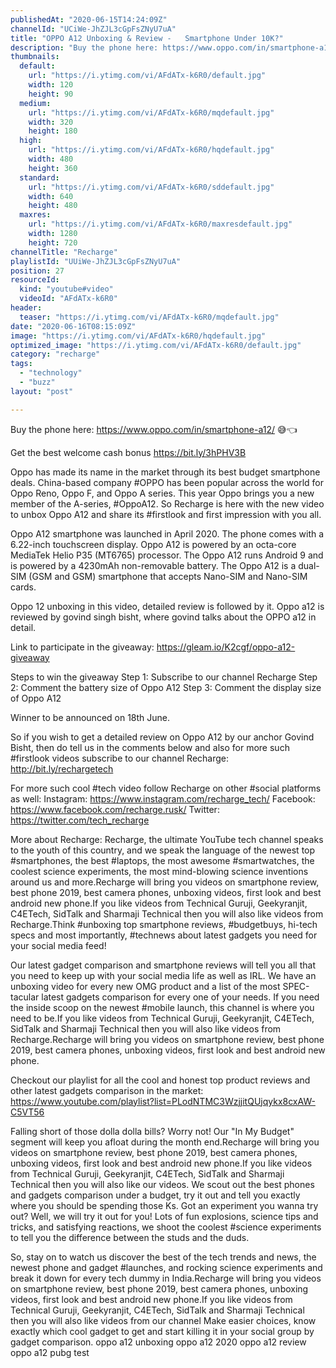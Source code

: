 ```yaml
---
publishedAt: "2020-06-15T14:24:09Z"
channelId: "UCiWe-JhZJL3cGpFsZNyU7uA"
title: "OPPO A12 Unboxing & Review -   Smartphone Under 10K?​"
description: "Buy the phone here: https://www.oppo.com/in/smartphone-a12/ 😅👈\n\nGet the best welcome cash bonus https://bit.ly/3hPHV3B\n\nOppo has made its name in the market through its best budget smartphone deals. China-based company #OPPO has been popular across the world for Oppo Reno, Oppo F, and Oppo A series. This year Oppo brings you a new member of the A-series, #OppoA12. So Recharge is here with the new video to unbox Oppo A12 and share its #firstlook and first impression with you all.\n\nOppo A12 smartphone was launched in April 2020. The phone comes with a 6.22-inch touchscreen display. Oppo A12 is powered by an octa-core MediaTek Helio P35 (MT6765) processor. The Oppo A12 runs Android 9 and is powered by a 4230mAh non-removable battery. The Oppo A12 is a dual-SIM (GSM and GSM) smartphone that accepts Nano-SIM and Nano-SIM cards.\n\nOppo 12 unboxing in this video, detailed review is followed by it. Oppo a12 is reviewed by govind singh bisht, where govind talks about the OPPO a12 in detail. \n\nLink to participate in the giveaway: https://gleam.io/K2cgf/oppo-a12-giveaway\n\nSteps to win the giveaway\nStep 1: Subscribe to our channel Recharge\nStep 2: Comment the battery size of Oppo A12\nStep 3: Comment the display size of Oppo A12\n\nWinner to be announced on 18th June.\n\nSo if you wish to get a detailed review on Oppo A12 by our anchor Govind Bisht, then do tell us in the comments below and also for more such #firstlook videos subscribe to our channel Recharge: http://bit.ly/rechargetech\n\nFor more such cool #tech video follow Recharge on other #social platforms as well: \nInstagram: https://www.instagram.com/recharge_tech/ \nFacebook: https://www.facebook.com/recharge.rusk/ \nTwitter: https://twitter.com/tech_recharge\n\n\nMore about Recharge: Recharge, the ultimate YouTube tech channel speaks to the youth of this country, and we speak the language of the newest top #smartphones, the best #laptops, the most awesome #smartwatches, the coolest science experiments, the most mind-blowing science inventions around us and more.Recharge will bring you videos on smartphone review, best phone 2019, best camera phones, unboxing videos, first look and best android new phone.If you like videos from Technical Guruji, Geekyranjit, C4ETech, SidTalk and Sharmaji Technical then you will also like videos from Recharge.Think #unboxing top smartphone reviews, #budgetbuys, hi-tech specs and most importantly, #technews about latest gadgets you need for your social media feed!\n\nOur latest gadget comparison and smartphone reviews will tell you all that you need to keep up with your social media life as well as IRL. We have an unboxing video for every new OMG product and a list of the most SPEC-tacular latest gadgets comparison for every one of your needs. If you need the inside scoop on the newest #mobile launch, this channel is where you need to be.If you like videos from Technical Guruji, Geekyranjit, C4ETech, SidTalk and Sharmaji Technical then you will also like videos from Recharge.Recharge will bring you videos on smartphone review, best phone 2019, best camera phones, unboxing videos, first look and best android new phone.\n\nCheckout our playlist for all the cool and honest top product reviews and other latest gadgets comparison in the market: https://www.youtube.com/playlist?list=PLodNTMC3WzjjitQUjqykx8cxAW-C5VT56\n\nFalling short of those dolla dolla bills? Worry not! Our \"In My Budget\" segment will keep you afloat during the month end.Recharge will bring you videos on smartphone review, best phone 2019, best camera phones, unboxing videos, first look and best android new phone.If you like videos from Technical Guruji, Geekyranjit, C4ETech, SidTalk and Sharmaji Technical then you will also like our videos. We scout out the best phones and gadgets comparison under a budget, try it out and tell you exactly where you should be spending those Ks. Got an experiment you wanna try out? Well, we will try it out for you! Lots of fun explosions, science tips and tricks, and satisfying reactions, we shoot the coolest #science experiments to tell you the difference between the studs and the duds.\n\nSo, stay on to watch us discover the best of the tech trends and news, the newest phone and gadget #launches, and rocking science experiments and break it down for every tech dummy in India.Recharge will bring you videos on smartphone review, best phone 2019, best camera phones, unboxing videos, first look and best android new phone.If you like videos from Technical Guruji, Geekyranjit, C4ETech, SidTalk and Sharmaji Technical then you will also like videos from our channel Make easier choices, know exactly which cool gadget to get and start killing it in your social group by gadget comparison. oppo a12 unboxing oppo a12 2020 oppo a12 review oppo a12 pubg test"
thumbnails:
  default:
    url: "https://i.ytimg.com/vi/AFdATx-k6R0/default.jpg"
    width: 120
    height: 90
  medium:
    url: "https://i.ytimg.com/vi/AFdATx-k6R0/mqdefault.jpg"
    width: 320
    height: 180
  high:
    url: "https://i.ytimg.com/vi/AFdATx-k6R0/hqdefault.jpg"
    width: 480
    height: 360
  standard:
    url: "https://i.ytimg.com/vi/AFdATx-k6R0/sddefault.jpg"
    width: 640
    height: 480
  maxres:
    url: "https://i.ytimg.com/vi/AFdATx-k6R0/maxresdefault.jpg"
    width: 1280
    height: 720
channelTitle: "Recharge"
playlistId: "UUiWe-JhZJL3cGpFsZNyU7uA"
position: 27
resourceId:
  kind: "youtube#video"
  videoId: "AFdATx-k6R0"
header:
  teaser: "https://i.ytimg.com/vi/AFdATx-k6R0/mqdefault.jpg"
date: "2020-06-16T08:15:09Z"
image: "https://i.ytimg.com/vi/AFdATx-k6R0/hqdefault.jpg"
optimized_image: "https://i.ytimg.com/vi/AFdATx-k6R0/default.jpg"
category: "recharge"
tags:
  - "technology"
  - "buzz"
layout: "post"

---
```

Buy the phone here: https://www.oppo.com/in/smartphone-a12/ 😅👈

Get the best welcome cash bonus https://bit.ly/3hPHV3B

Oppo has made its name in the market through its best budget smartphone deals. China-based company #OPPO has been popular across the world for Oppo Reno, Oppo F, and Oppo A series. This year Oppo brings you a new member of the A-series, #OppoA12. So Recharge is here with the new video to unbox Oppo A12 and share its #firstlook and first impression with you all.

Oppo A12 smartphone was launched in April 2020. The phone comes with a 6.22-inch touchscreen display. Oppo A12 is powered by an octa-core MediaTek Helio P35 (MT6765) processor. The Oppo A12 runs Android 9 and is powered by a 4230mAh non-removable battery. The Oppo A12 is a dual-SIM (GSM and GSM) smartphone that accepts Nano-SIM and Nano-SIM cards.

Oppo 12 unboxing in this video, detailed review is followed by it. Oppo a12 is reviewed by govind singh bisht, where govind talks about the OPPO a12 in detail. 

Link to participate in the giveaway: https://gleam.io/K2cgf/oppo-a12-giveaway

Steps to win the giveaway
Step 1: Subscribe to our channel Recharge
Step 2: Comment the battery size of Oppo A12
Step 3: Comment the display size of Oppo A12

Winner to be announced on 18th June.

So if you wish to get a detailed review on Oppo A12 by our anchor Govind Bisht, then do tell us in the comments below and also for more such #firstlook videos subscribe to our channel Recharge: http://bit.ly/rechargetech

For more such cool #tech video follow Recharge on other #social platforms as well: 
Instagram: https://www.instagram.com/recharge_tech/ 
Facebook: https://www.facebook.com/recharge.rusk/ 
Twitter: https://twitter.com/tech_recharge


More about Recharge: Recharge, the ultimate YouTube tech channel speaks to the youth of this country, and we speak the language of the newest top #smartphones, the best #laptops, the most awesome #smartwatches, the coolest science experiments, the most mind-blowing science inventions around us and more.Recharge will bring you videos on smartphone review, best phone 2019, best camera phones, unboxing videos, first look and best android new phone.If you like videos from Technical Guruji, Geekyranjit, C4ETech, SidTalk and Sharmaji Technical then you will also like videos from Recharge.Think #unboxing top smartphone reviews, #budgetbuys, hi-tech specs and most importantly, #technews about latest gadgets you need for your social media feed!

Our latest gadget comparison and smartphone reviews will tell you all that you need to keep up with your social media life as well as IRL. We have an unboxing video for every new OMG product and a list of the most SPEC-tacular latest gadgets comparison for every one of your needs. If you need the inside scoop on the newest #mobile launch, this channel is where you need to be.If you like videos from Technical Guruji, Geekyranjit, C4ETech, SidTalk and Sharmaji Technical then you will also like videos from Recharge.Recharge will bring you videos on smartphone review, best phone 2019, best camera phones, unboxing videos, first look and best android new phone.

Checkout our playlist for all the cool and honest top product reviews and other latest gadgets comparison in the market: https://www.youtube.com/playlist?list=PLodNTMC3WzjjitQUjqykx8cxAW-C5VT56

Falling short of those dolla dolla bills? Worry not! Our "In My Budget" segment will keep you afloat during the month end.Recharge will bring you videos on smartphone review, best phone 2019, best camera phones, unboxing videos, first look and best android new phone.If you like videos from Technical Guruji, Geekyranjit, C4ETech, SidTalk and Sharmaji Technical then you will also like our videos. We scout out the best phones and gadgets comparison under a budget, try it out and tell you exactly where you should be spending those Ks. Got an experiment you wanna try out? Well, we will try it out for you! Lots of fun explosions, science tips and tricks, and satisfying reactions, we shoot the coolest #science experiments to tell you the difference between the studs and the duds.

So, stay on to watch us discover the best of the tech trends and news, the newest phone and gadget #launches, and rocking science experiments and break it down for every tech dummy in India.Recharge will bring you videos on smartphone review, best phone 2019, best camera phones, unboxing videos, first look and best android new phone.If you like videos from Technical Guruji, Geekyranjit, C4ETech, SidTalk and Sharmaji Technical then you will also like videos from our channel Make easier choices, know exactly which cool gadget to get and start killing it in your social group by gadget comparison. oppo a12 unboxing oppo a12 2020 oppo a12 review oppo a12 pubg test